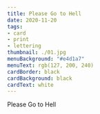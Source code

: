 ```yaml
---
title: Please Go to Hell
date: 2020-11-20
tags:
- card
- print
- lettering
thumbnail: ./01.jpg
menuBackground: "#e4d1a7"
menuText: rgb(127, 200, 240)
cardBorder: black
cardBackground: black
cardText: white
---
```


Please Go to Hell